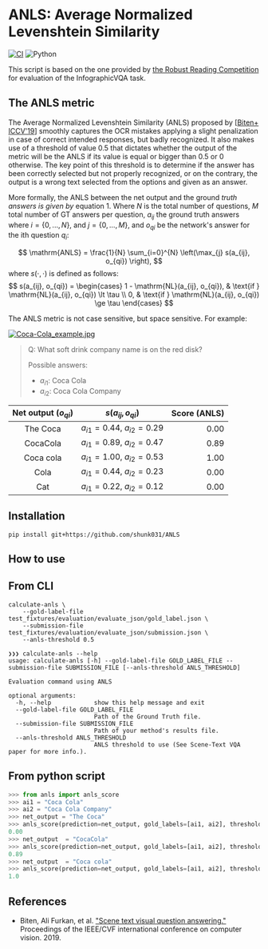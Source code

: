 # ANLS: Average Normalized Levenshtein Similarity

[![CI](https://github.com/shunk031/ANLS/actions/workflows/ci.yaml/badge.svg)](https://github.com/shunk031/ANLS/actions/workflows/ci.yaml)
![Python](https://img.shields.io/badge/python-3.7%20%7C%203.8%20%7C%203.9-blue?logo=python)

This script is based on the one provided by [the Robust Reading Competition](https://rrc.cvc.uab.es/?com=introduction#) for evaluation of the InfographicVQA task.

## The ANLS metric

The Average Normalized Levenshtein Similarity (ANLS) proposed by [[Biten+ ICCV'19](https://arxiv.org/abs/1905.13648)] smoothly captures the OCR mistakes applying a slight penalization in case of correct intended responses, but badly recognized. It also makes use of a threshold of value 0.5 that dictates whether the output of the metric will be the ANLS if its value is equal or bigger than 0.5 or 0 otherwise. The key point of this threshold is to determine if the answer has been correctly selected but not properly recognized, or on the contrary, the output is a wrong text selected from the options and given as an answer.

More formally, the ANLS between the net output and the ground *truth answers is given by* equation 1. Where $N$ is the total number of questions, $M$ total number of GT answers per question, $a_{ij}$ the ground truth answers where $i = \{0, ..., N\}$, and $j = \{0, ..., M\}$, and $o_{qi}$ be the network's answer for the ith question $q_i$:

$$
    \mathrm{ANLS} = \frac{1}{N} \sum_{i=0}^{N} \left(\max_{j} s(a_{ij}, o_{qi}) \right),
$$
where $s(\cdot, \cdot)$ is defined as follows:
$$
    s(a_{ij}, o_{qi}) = \begin{cases}
    1 - \mathrm{NL}(a_{ij}, o_{qi}), & \text{if } \mathrm{NL}(a_{ij}, o_{qi}) \lt \tau \\
    0,                               & \text{if } \mathrm{NL}(a_{ij}, o_{qi}) \ge \tau
    \end{cases}
$$

The ANLS metric is not case sensitive, but space sensitive. For example:

[![Coca-Cola_example.jpg](https://rrc.cvc.uab.es/files/Coca-Cola_example.jpg)](https://rrc.cvc.uab.es/?ch=11&com=tasks)
> Q: What soft drink company name is on the red disk?
>
> Possible answers:
> - $a_{i1}$: Coca Cola
> - $a_{i2}$: Coca Cola Company

| Net output ($o_{qi}$) | $s(a_{ij}, o_{qi})$ | Score (ANLS) |
|:---------------------:|:--------------------------------:|--------------:|
| The Coca              | $a_{i1} = 0.44$, $a_{i2} = 0.29$ | 0.00          |
| CocaCola              | $a_{i1} = 0.89$, $a_{i2} = 0.47$ | 0.89          |
| Coca cola             | $a_{i1} = 1.00$, $a_{i2} = 0.53$ | 1.00          |
| Cola                  | $a_{i1} = 0.44$, $a_{i2} = 0.23$ | 0.00          |
| Cat                   | $a_{i1} = 0.22$, $a_{i2} = 0.12$ | 0.00          |

## Installation

```shell
pip install git+https://github.com/shunk031/ANLS
```

## How to use

## From CLI

```shell
calculate-anls \
    --gold-label-file test_fixtures/evaluation/evaluate_json/gold_label.json \
    --submission-file test_fixtures/evaluation/evaluate_json/submission.json \
    --anls-threshold 0.5
```

```shell
❯❯❯ calculate-anls --help
usage: calculate-anls [-h] --gold-label-file GOLD_LABEL_FILE --submission-file SUBMISSION_FILE [--anls-threshold ANLS_THRESHOLD]

Evaluation command using ANLS

optional arguments:
  -h, --help            show this help message and exit
  --gold-label-file GOLD_LABEL_FILE
                        Path of the Ground Truth file.
  --submission-file SUBMISSION_FILE
                        Path of your method's results file.
  --anls-threshold ANLS_THRESHOLD
                        ANLS threshold to use (See Scene-Text VQA paper for more info.).
```

## From python script

```py
>>> from anls import anls_score
>>> ai1 = "Coca Cola"
>>> ai2 = "Coca Cola Company"
>>> net_output = "The Coca"
>>> anls_score(prediction=net_output, gold_labels=[ai1, ai2], threshold=0.5)
0.00
>>> net_output  = "CocaCola"
>>> anls_score(prediction=net_output, gold_labels=[ai1, ai2], threshold=0.5)
0.89
>>> net_output  = "Coca cola"
>>> anls_score(prediction=net_output, gold_labels=[ai1, ai2], threshold=0.5)
1.0
```

## References

- Biten, Ali Furkan, et al. ["Scene text visual question answering."](https://arxiv.org/abs/1905.13648) Proceedings of the IEEE/CVF international conference on computer vision. 2019.
